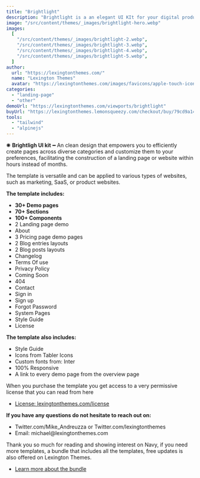 ```yaml
---
title: "Brightlight"
description: "Brightlight is a an elegant UI KIt for your digital product."
image: "/src/content/themes/_images/brightlight-hero.webp"
images:
  [
    "/src/content/themes/_images/brightlight-2.webp",
    "/src/content/themes/_images/brightlight-3.webp",
    "/src/content/themes/_images/brightlight-4.webp",
    "/src/content/themes/_images/brightlight-5.webp",
  ]
author:
  url: "https://lexingtonthemes.com/"
  name: "Lexington Themes"
  avatar: "https://lexingtonthemes.com/images/favicons/apple-touch-icon.png"
categories:
  - "landing-page"
  - "other"
demoUrl: "https://lexingtonthemes.com/viewports/brightlight"
buyUrl: "https://lexingtonthemes.lemonsqueezy.com/checkout/buy/79cd9a14-394e-497d-a62f-ab7f5ab2531b"
tools:
  - "tailwind"
  - "alpinejs"
---
```


<p>
  ✺ <strong>Brightligh UI kit</strong>
  ━ An clean design that empowers you to efficiently create pages across
  diverse categories and customize them to your preferences, facilitating the construction of a
  landing page or website within hours instead of months.
</p>
<p>
  The template is versatile and can be applied to various types of websites, such as marketing,
  SaaS, or product websites.
</p>
<p><strong>The template includes:</strong></p>
<ul>
  <li><strong>30+ Demo pages</strong></li>
  <li><strong>70+ Sections</strong></li>
  <li><strong>100+ Components</strong></li>
  <li>2 Landing page demo</li>
  <li>About</li>
  <li>3 Pricing page demo pages</li>
  <li>2 Blog entries layouts</li>
  <li>2 Blog posts layouts</li>
  <li>Changelog</li>
  <li>Terms Of use</li>
  <li>Privacy Policy</li>
  <li>Coming Soon</li>
  <li>404</li>
  <li>Contact</li>
  <li>Sign in</li>
  <li>Sign up</li>
  <li>Forgot Password</li>
  <li>System Pages</li>
  <li>Style Guide</li>
  <li>License</li>
</ul>
<p><strong>The template also includes:</strong></p>
<ul>
  <li>Style Guide</li>
  <li>Icons from Tabler Icons</li>
  <li>Custom fonts from: Inter</li>
  <li>100% Responsive</li>
  <li>A link to every demo page from the overview page</li>
</ul>
<p>
  When you purchase the template you get access to a very permissive license that you can read from
  here
</p>
<ul>
  <li><a href="https://lexingtonthemes.com/license/">License: lexingtonthemes.com/license</a></li>
</ul>
<p>
  <strong>If you have any questions do not hesitate to
  reach out on:</strong>
</p>
<ul>
  <li>Twitter.com/Mike_Andreuzza or Twitter.com/lexingtonthemes</li>
  <li>Email: michael@lexingtonthemes.com</li>
</ul>
<p>
  Thank you so much for reading and showing interest on Navy, if you need more templates, a bundle
  that includes all the templates, free updates is also offered on Lexington Themes.
</p>
<ul>
  <li><a href="https://lexingtonthemes.com/pricing/">Learn more about the bundle</a></li>
</ul>

